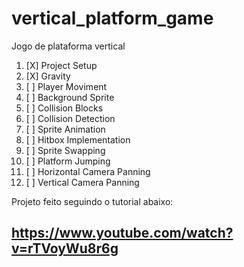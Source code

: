 # vertical_platform_game
Jogo de plataforma vertical

1. [X] Project Setup
1. [X] Gravity
1. [ ] Player Moviment
1. [ ] Background Sprite   
1. [ ] Collision Blocks   
1. [ ] Collision Detection
1. [ ] Sprite Animation
1. [ ] Hitbox Implementation
1. [ ] Sprite Swapping
1. [ ] Platform Jumping
1. [ ] Horizontal Camera Panning
1. [ ] Vertical Camera Panning

Projeto feito seguindo o tutorial abaixo: 

## https://www.youtube.com/watch?v=rTVoyWu8r6g